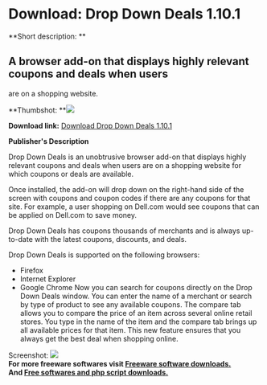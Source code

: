 # Download: Drop Down Deals 1.10.1

**Short description: **

## A browser add-on that displays highly relevant coupons and deals when users
are on a shopping website.

  
**Thumbshot: **![](http://www.freewarefiles.com/screenshot/dropdowndeals_md.jpg)   
  
**Download link:** [Download Drop Down Deals 1.10.1](http://freesoftwares.boysofts.com/Drop-Down-Deals_program_64616.html)  
  

**Publisher's Description**  
  

Drop Down Deals is an unobtrusive browser add-on that displays highly relevant
coupons and deals when users are on a shopping website for which coupons or
deals are available.

Once installed, the add-on will drop down on the right-hand side of the screen
with coupons and coupon codes if there are any coupons for that site. For
example, a user shopping on Dell.com would see coupons that can be applied on
Dell.com to save money.

Drop Down Deals has coupons thousands of merchants and is always up-to-date
with the latest coupons, discounts, and deals.

Drop Down Deals is supported on the following browsers:

  * Firefox 
  * Internet Explorer 
  * Google Chrome 
Now you can search for coupons directly on the Drop Down Deals window. You can
enter the name of a merchant or search by type of product to see any available
coupons. The compare tab allows you to compare the price of an item across
several online retail stores. You type in the name of the item and the compare
tab brings up all available prices for that item. This new feature ensures
that you always get the best deal when shopping online.

  
  
Screenshot: ![](http://www.freewarefiles.com/screenshot/dropdowndeals.jpg)  
**For more freeware softwares visit [Freeware software downloads.](http://freesoftwares.boysofts.com/)**   
**And [Free softwares and php script downloads.](http://www.boysofts.com/)**

